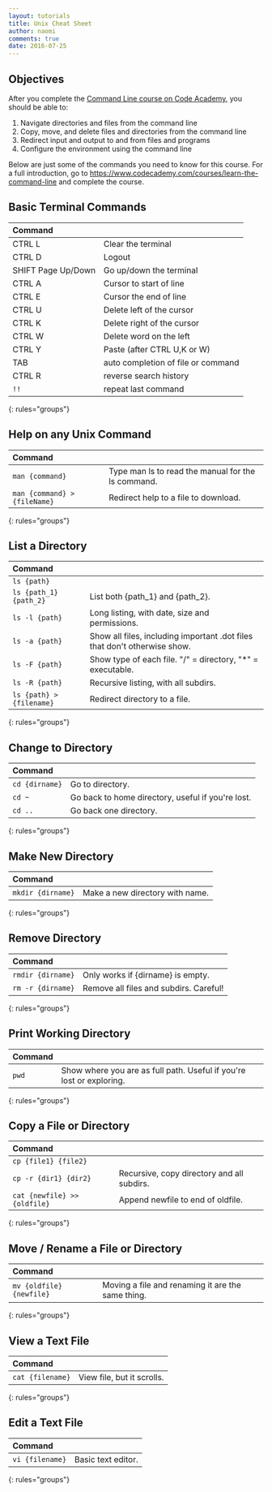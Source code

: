 ```yaml
---
layout: tutorials
title: Unix Cheat Sheet
author: naomi 
comments: true
date: 2016-07-25
---
```


## Objectives

After you complete the [Command Line course on Code Academy](https://www.codecademy.com/courses/learn-the-command-line), you should be able to:

1. Navigate directories and files from the command line
2. Copy, move, and delete files and directories from the command line
3. Redirect input and output to and from files and programs
4. Configure the environment using the command line

Below are just some of the commands you need to know for this course. For a full introduction, go to https://www.codecademy.com/courses/learn-the-command-line and complete the course.

## Basic Terminal Commands

| Command |  |
|:--------|:--------|
| CTRL L  | Clear the terminal |
| CTRL D  | Logout |
| SHIFT Page Up/Down | Go up/down the terminal |
| CTRL A | Cursor to start of line |
| CTRL E | Cursor the end of line |
| CTRL U | Delete left of the cursor |
| CTRL K | Delete right of the cursor |
| CTRL W | Delete word on the left |
| CTRL Y | Paste (after CTRL U,K or W) |
| TAB | auto completion of file or command |
| CTRL R | reverse search history |
| `!!` | repeat last command |
{: rules="groups"}

## Help on any Unix Command

| Command |  |
|:--------|:-------|
| `man {command}` | Type man ls to read the manual for the ls command. |
| `man {command} > {fileName}` | Redirect help to a file to download. |
{: rules="groups"}

## List a Directory

| Command |  |
|:--------|:-------|
| `ls {path}` |  |
| `ls {path_1} {path_2}` | List both {path\_1} and {path\_2}. |
| `ls -l {path}` | Long listing, with date, size and permissions. |
| `ls -a {path}` | Show all files, including important .dot files that don't otherwise show. |
| `ls -F {path}` | Show type of each file. "/" = directory, "*" = executable. |
| `ls -R {path}` | Recursive listing, with all subdirs. |
| `ls {path} > {filename}` | Redirect directory to a file. |
{: rules="groups"}

## Change to Directory

| Command |  |
|:--------|:--------|
| `cd {dirname}` | Go to directory. |
| `cd ~` | Go back to home directory, useful if you're lost. |
| `cd ..` | Go back one directory. |
{: rules="groups"}

## Make New Directory

| Command |  |
|:--------|:--------|
| `mkdir {dirname}` | Make a new directory with name. |
{: rules="groups"}

## Remove Directory

| Command |  |
|:--------|:--------|
| `rmdir {dirname}` | Only works if {dirname} is empty. |
| `rm -r {dirname}` | Remove all files and subdirs. Careful! |
{: rules="groups"}

## Print Working Directory

| Command |  |
|:--------|:--------|
| `pwd` | Show where you are as full path. Useful if you're lost or exploring. |
{: rules="groups"}

## Copy a File or Directory

| Command |  |
|:--------|:--------|
| `cp {file1} {file2}	` | 
| `cp -r {dir1} {dir2}` | Recursive, copy directory and all subdirs. |
| `cat {newfile} >> {oldfile}` | Append newfile to end of oldfile. |
{: rules="groups"}

## Move / Rename a File or Directory

| Command |  |
|:--------|:--------|
| `mv {oldfile} {newfile}` | Moving a file and renaming it are the same thing. |
{: rules="groups"}

## View a Text File

| Command |  |
|:--------|:--------|
| `cat {filename}` | View file, but it scrolls. |
{: rules="groups"}

## Edit a Text File

| Command |  |
|:--------|:--------|
| `vi {filename}` | Basic text editor. |
{: rules="groups"}